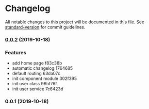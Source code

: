 # Changelog

All notable changes to this project will be documented in this file. See [standard-version](https://github.com/conventional-changelog/standard-version) for commit guidelines.

### [0.0.2](///compare/v0.0.1...v0.0.2) (2019-10-18)


### Features

* add home page f83c38b
* automatic changelog 1764685
* default routing 63da07c
* init component module 302f395
* init user class 98bf76f
* init user service 7c6423d

### 0.0.1 (2019-10-18)

